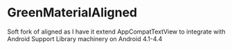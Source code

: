 GreenMaterialAligned
====================

Soft fork of aligned as I have it extend AppCompatTextView to integrate 
with Android Support Library machinery on Android 4.1-4.4